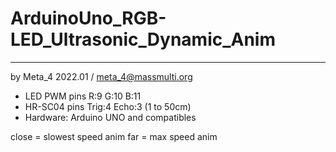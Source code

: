 # ArduinoUno_RGB-LED_Ultrasonic_Dynamic_Anim
----------------------------------------
by Meta_4 2022.01 / meta_4@massmulti.org

- LED PWM pins R:9 G:10 B:11
- HR-SC04 pins Trig:4 Echo:3 (1 to 50cm)
- Hardware: Arduino UNO and compatibles


close = slowest speed anim
far = max speed anim
